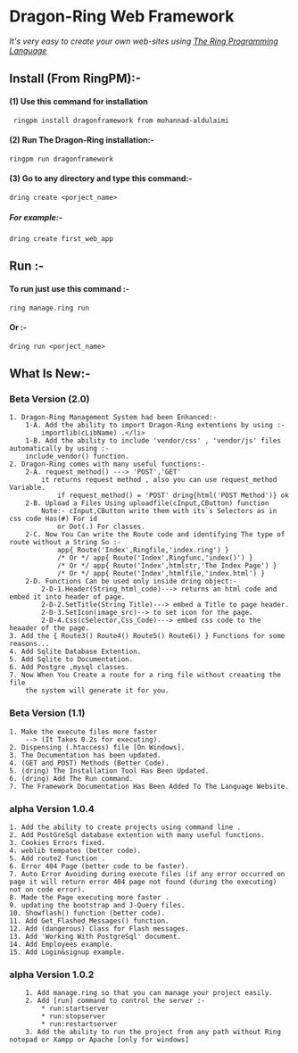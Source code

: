 # Dragon-Ring Web Framework
_It's very easy to create your own web-sites using [The Ring Programming Language](http://ring-lang.net)_

## Install (From RingPM):-
#### (1) Use this command for installation 
	 ringpm install dragonframework from mohannad-aldulaimi
#### (2) Run The Dragon-Ring installation:-
	ringpm run dragonframework
#### (3) Go to any directory and type this command:-
	dring create <porject_name>
##### For example:-
	dring create first_web_app
## Run :-
#### To run just use this command :-
	ring manage.ring run
#### Or :-
	dring run <porject_name>
## What Is New:-
### Beta Version (2.0)
	1. Dragon-Ring Management System had been Enhanced:-
		1-A. Add the ability to import Dragon-Ring extentions by using :- 
			importlib(cLibName) .</li>
		1-B. Add the ability to include 'vendor/css' , 'vendor/js' files automatically by using :-
		include_vendor() function. 
	2. Dragon-Ring comes with many useful functions:- 
		2-A. request_method() ---> 'POST','GET' 
			it returns request method , also you can use request_method Variable.
				if request_method() = 'POST' dring{html('POST Method')} ok
		2-B. Upload a Files Using uploadfile(cInput,CButton) function
			Note:- cInput,CButton write them with its`s Selectors as in css code Has(#) For id
				or Dot(.) For classes.
		2-C. Now You Can write the Route code and identifying The type of route without a String So :-
				app{ Route('Index',Ringfile,'index.ring') } 
				/* Or */ app{ Route('Index',Ringfunc,'index()') }
				/* Or */ app{ Route('Index',htmlstr,'The Index Page') }  
				/* Or */ app{ Route('Index',htmlfile,'index.html') } 
		2-D. Functions Can be used only inside dring object:-
			2-D-1.Header(String_html_code)---> returns an html code and embed it into header of page.
			2-D-2.SetTitle(String Title)---> embed a Title to page header.
			2-D-3.SetIcon(image_src)--> to set icon for the page.
			2-D-4.Css(cSelector,Css_Code)---> embed css code to the heaader of the page. 
	3. Add the { Route3() Route4() Route5() Route6() } Functions for some reasons... 
	4. Add Sqlite Database Extention.
	5. Add Sqlite to Documentation.
	6. Add Postgre ,mysql classes.
	7. Now When You Create a route for a ring file without creaating the file
		the system will generate it for you.

### Beta Version (1.1)
    1. Make the execute files more faster 
        --> (It Takes 0.2s for executing).
    2. Dispensing (.htaccess) file [On Windows].
    3. The Documentation has been updated.
    4. (GET and POST) Methods (Better Code).
    5. (dring) The Installation Tool Has Been Updated.
    6. (dring) Add The Run command.
    7. The Framework Documentation Has Been Added To The Language Website.
    
### alpha Version 1.0.4
	1. Add the ability to create projects using command line .
	2. Add PostGreSql database extention with many useful functions.
	3. Cookies Errors fixed.
	4. weblib tempates (better code).
	5. Add route2 function .
	6. Error 404 Page (better code to be faster).
	7. Auto Error Avoiding during execute files (if any error occurred on page it will return error 404 page not found (during the executing) not on code error).
	8. Made the Page executing more faster .
	9. updating the bootstrap and J-Query files.
	10. Showflash() function (better code).
	11. Add Get_Flashed_Messages() function.
	12. Add (dangerous) Class for Flash messages.
	13. Add 'Working With PostgreSql' document.
	14. Add Employees example.
	15. Add Login&signup example.
### alpha Version 1.0.2
		1. Add manage.ring so that you can manage your project easily.
		2. Add [run] command to control the server :-
			* run:startserver
			* run:stopserver
			* run:restartserver 
		3. Add the ability to run the project from any path without Ring notepad or Xampp or Apache [only for windows]
